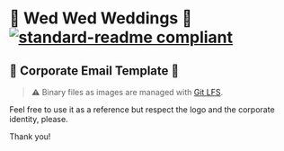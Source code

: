 # 💍 Wed Wed Weddings 💍 [![standard-readme compliant](https://img.shields.io/badge/readme%20style-standard-brightgreen.svg?style=flat-square)](https://github.com/RichardLitt/standard-readme)

## 💌 Corporate Email Template 💌

> ⚠️ Binary files as images are managed with [Git LFS](https://git-lfs.github.com/).

Feel free to use it as a reference but respect the logo and the corporate identity, please.

Thank you!
